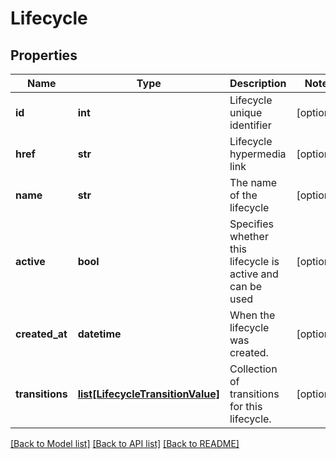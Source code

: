 # Lifecycle

## Properties
Name | Type | Description | Notes
------------ | ------------- | ------------- | -------------
**id** | **int** | Lifecycle unique identifier | [optional] 
**href** | **str** | Lifecycle hypermedia link | [optional] 
**name** | **str** | The name of the lifecycle | [optional] 
**active** | **bool** | Specifies whether this lifecycle is active and can be used | [optional] 
**created_at** | **datetime** | When the lifecycle was created. | [optional] 
**transitions** | [**list[LifecycleTransitionValue]**](LifecycleTransitionValue.md) | Collection of transitions for this lifecycle. | [optional] 

[[Back to Model list]](../README.md#documentation-for-models) [[Back to API list]](../README.md#documentation-for-api-endpoints) [[Back to README]](../README.md)

